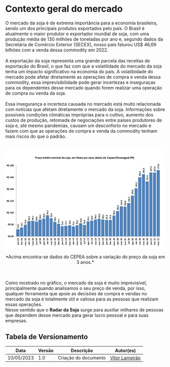 
# Contexto geral do mercado
O mercado da soja é de extrema importância para a economia brasileira, sendo um dos principais produtos exportados pelo país. O Brasil é atualmente o maior produtor e exportador mundial de soja, com uma produção média de 130 milhões de toneladas por ano e, segundo dados da Secretária de Comércio Exterior (SECEX), nosso país faturou US$ 46,69 bilhões com a venda dessa commodity em 2022. <br> <br>
A exportação da soja representa uma grande parcela das receitas de exportação do Brasil, o que faz com que a volatilidade do mercado da soja tenha um impacto significativo na economia do país. A volatibidade do mercado pode afetar diretamente as operações de compra e venda dessa commodity, essa imprevisibilidade pode gerar incertezas e inseguraças para os dependentes desse mercado quando forem realizar uma operação de compra ou venda da soja. <br><br>
Essa insegurança e incerteza causada no mercado está muito relacionada com notícias que afetam diretamente o mercado da soja. Informações sobre possíveis condições climáticas impróprias para o cultivo, aumento dos custos de produção, retomada de negociações entre países produtores de soja e, até mesmo pandemias, causam um desconforto no mercado e fazem com que as operações de compra e venda da commodity tenham mais riscos do que o padrão. <br><br>

![grafico_variacao_soja](images\grafico_soja.jpg)

<center> *Acima encontra-se dados do CEPEA sobre a variação do preço da soja em 3 anos.* </center> <br><br>

Como mostrado no gráfico, o mercado da soja é muito imprevisível, principalmente quando analisamos o seu preço de venda, por isso, qualquer ferramenta que apoie as decisões de compra e vendas no mercado da soja é totalmente útil e valiosa para as pessoas que realizam essas operações. <br>
Nesse sentido que o **Radar da Soja** surge para auxiliar milhares de pessoas que dependem desse mercado para gerar lucro pessoal e para suas empresas. <br>

## Tabela de Versionamento
<div class="md-typeset__scrollwrap">
  <div class="md-typeset__table">
    <table>
      <thead>
        <tr>
          <th>Data</th>
          <th>Versão</th>
          <th>Descrição</th>
          <th>Autor(es)</th>
        </tr>
      </thead>
    <tbody>
      <tr>
        <td>10/05/2023</td>
        <td>1.0</td>
        <td>Criação do documento</td>
        <td><a href="https://www.linkedin.com/in/vitor-lameirao/">Vitor Lameirão</a>
        </td>
      </tr>
    </tbody>
  </table>
</div>
</div>